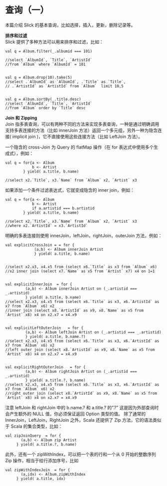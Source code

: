 # 查询（一）  
本篇介绍 Slick 的基本查询，比如选择，插入，更新，删除记录等。

**排序和过滤**  
Slick 提供了多种方法可以用来排序和过滤，比如：
```
val q = Album.filter(_.albumid === 101)

//select `AlbumId`, `Title`, `ArtistId` 
//from `Album` where `AlbumId` = 101


val q = Album.drop(10).take(5)
//select .`AlbumId` as `AlbumId`, .`Title` as `Title`,
// .`ArtistId` as `ArtistId` from `Album`  limit 10,5


val q = Album.sortBy(_.title.desc)
//select `AlbumId`, `Title`, `ArtistId` 
//from `Album` order by `Title` desc
```
**Join 和 Zipping**  
Join 指多表查询，可以有两种不同的方法来实现多表查询，一种是通过明确调用支持多表连接的方法（比如 innerJoin 方法）返回一个多元组，另外一种为隐含连接( implicit join )，它不直接使用这些连接方法（比如 LeftJoin 方法）。

一个隐含的 cross-Join 为 Query 的 flatMap 操作（在 for 表达式中使用多个生成式），例如：
```
val q = for{a <- Album
			b <- Artist
		} yield( a.title, b.name)

//select x2.`Title`, x3.`Name` from `Album` x2, `Artist` x3
```
如果添加一个条件过滤表达式，它就变成隐含的 inner join，例如：
```
val q = for{a <- Album
			b <- Artist
		    if a.artistid === b.artistid
		} yield( a.title, b.name)

//select x2.`Title`, x3.`Name` from `Album` x2, `Artist` x3 
//where x2.`ArtistId` = x3.`ArtistId`

```
明确的多表连接则使用 innerJoin，leftJoin，rightJoin，outerJoin 方法，例如：
```
val explicitCrossJoin = = for {
			 (a,b) <- Album innerJoin Artist  
			 } yield( a.title, b.name)


//select x2.x3, x4.x5 from (select x6.`Title` as x3 from `Album` x6) 
//x2 inner join (select x7.`Name` as x5 from `Artist` x7) x4 on 1=1


val explicitInnerJoin  = for {
		 (a,b) <- Album innerJoin Artist on (_.artistid === _.artistid)
		 } yield( a.title, b.name)
//select x2.x3, x4.x5 from (select x6.`Title` as x3, x6.`ArtistId` as x7 from `Album` x6) x2 
//inner join (select x8.`ArtistId` as x9, x8.`Name` as x5 from `Artist` x8) x4 on x2.x7 = x4.x9


val explicitLeftOuterJoin   = for {
		 (a,b) <- Album leftJoin Artist on (_.artistid === _.artistid)
		 } yield( a.title, b.name.?)
//select x2.x3, x4.x5 from (select x6.`Title` as x3, x6.`ArtistId` as x7 from `Album` x6) x2 
//left outer join (select x8.`ArtistId` as x9, x8.`Name` as x5 from `Artist` x8) x4 on x2.x7 = x4.x9


val explicitRightOuterJoin   = for {
		 (a,b) <- Album rightJoin Artist on (_.artistid === _.artistid)
		 } yield( a.title.?, b.name)
//select x2.x3, x4.x5 from (select x6.`Title` as x3, x6.`ArtistId` as x7 from `Album` x6) x2 
//right outer join (select x8.`ArtistId` as x9, x8.`Name` as x5 from `Artist` x8) x4 on x2.x7 = x4.x9

```
注意 leftJoin 和 rightJoin 中的 b.name.? 和 a.title.? 的”.?” 这是因为外部查询时会产生额外的 NULL 值，你必须保证返回 Option 类型的值。
除了通常的 InnerJoin，LeftJoin，RightJoin 之外，Scala 还提供了 Zip 方法，它的语法类似于 Scala 的集合类型，比如： 
```
val zipJoinQuery  = for {
	   (a,b) <- Album zip Artist
	 } yield( a.title.?, b.name)

```
此外，还有一个 zipWithIndex，可以把一个表的行和一个从 0 开始的整数序列 Zip 操作，相当于给行添加序号，比如
```
val zipWithIndexJoin  = for {
	   (a,idx) <- Album.zipWithIndex 
	 } yield( a.title, idx)
```